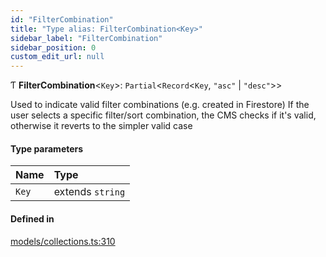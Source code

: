 ```yaml
---
id: "FilterCombination"
title: "Type alias: FilterCombination<Key>"
sidebar_label: "FilterCombination"
sidebar_position: 0
custom_edit_url: null
---
```


Ƭ **FilterCombination**<`Key`\>: `Partial`<`Record`<`Key`, ``"asc"`` \| ``"desc"``\>\>

Used to indicate valid filter combinations (e.g. created in Firestore)
If the user selects a specific filter/sort combination, the CMS checks if it's
valid, otherwise it reverts to the simpler valid case

#### Type parameters

| Name | Type |
| :------ | :------ |
| `Key` | extends `string` |

#### Defined in

[models/collections.ts:310](https://github.com/Camberi/firecms/blob/2d60fba/src/models/collections.ts#L310)
